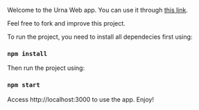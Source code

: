 Welcome to the Urna Web app. You can use it through [this link](https://gusvicenzi.github.io/urnaEletronica/).

Feel free to fork and improve this project.

To run the project, you need to install all dependecies first using:

### `npm install`

Then run the project using:

### `npm start`

Access http://localhost:3000 to use the app. Enjoy!

